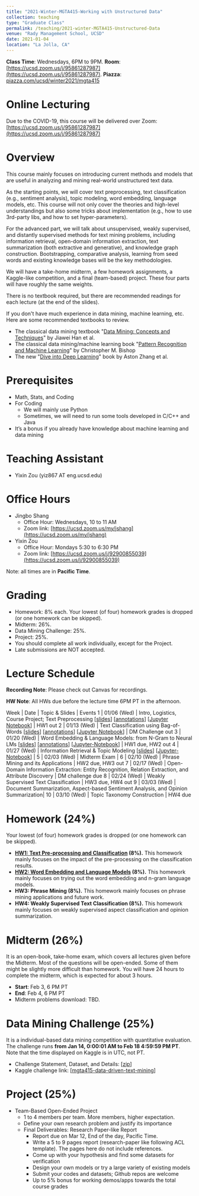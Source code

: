 ```yaml
---
title: "2021-Winter-MGTA415-Working with Unstructured Data"
collection: teaching
type: "Graduate Class"
permalink: /teaching/2021-winter-MGTA415-Unstructured-Data
venue: "Rady Management School, UCSD"
date: 2021-01-04
location: "La Jolla, CA"
---
```


**Class Time**: Wednesdays, 6PM to 9PM.  **Room**: [https://ucsd.zoom.us/j/95861287987](https://ucsd.zoom.us/j/95861287987).  **Piazza**: [piazza.com/ucsd/winter2021/mgta415](https://piazza.com/ucsd/winter2021/mgta415)


Online Lecturing
======

Due to the COVID-19, this course will be delivered over Zoom: [https://ucsd.zoom.us/j/95861287987](https://ucsd.zoom.us/j/95861287987)

Overview
======

This course mainly focuses on introducing current methods and models that are useful in analyzing and mining real-world unstructured text data. 

As the starting points, we will cover text preprocessing, text classification (e.g., sentiment analysis), topic modeling, word embedding, language models, etc. This course will not only cover the theories and high-level understandings but also some tricks about implementation (e.g., how to use 3rd-party libs, and how to set hyper-parameters). 

For the advanced part, we will talk about unsupervised, weakly supervised, and distantly supervised methods for text mining problems, including information retrieval, open-domain information extraction, text summarization (both extractive and generative), and knowledge graph construction. Bootstrapping, comparative analysis, learning from seed words and existing knowledge bases will be the key methodologies.

We will have a take-home midterm, a few homework assignments, a Kaggle-like competition, and a final (team-based) project. These four parts will have roughly the same weights. 

There is no textbook required, but there are recommended readings for each lecture (at the end of the slides).

If you don't have much experience in data mining, machine learning, etc. Here are some recommended textbooks to review.


- The classical data mining textbook "[Data Mining: Concepts and Techniques](https://books.google.com/books/about/Data_Mining_Concepts_and_Techniques.html?id=pQws07tdpjoC&source=kp_book_description)" by Jiawei Han et al.
- The classical data mining/machine learning book "[Pattern Recognition and Machine Learning](https://books.google.com/books/about/Pattern_Recognition_and_Machine_Learning.html?id=HL4HrgEACAAJ&source=kp_book_description)" by Christopher M. Bishop
- The new "[Dive into Deep Learning](https://d2l.ai/)" book by Aston Zhang et al.


Prerequisites
======

- Math, Stats, and Coding
- For Coding
    - We will mainly use Python
    - Sometimes, we will need to run some tools developed in C/C++ and Java
- It’s a bonus if you already have knowledge about machine learning and data mining

Teaching Assistant
======

- Yixin Zou (yiz867 AT eng.ucsd.edu)

Office Hours
======

- Jingbo Shang
    - Office Hour: Wednesdays, 10 to 11 AM
    - Zoom link: [https://ucsd.zoom.us/my/jshang](https://ucsd.zoom.us/my/jshang)
- Yixin Zou
    - Office Hour: Mondays 5:30 to 6:30 PM
    - Zoom link: [https://ucsd.zoom.us/j/92900855039](https://ucsd.zoom.us/j/92900855039)

Note: all times are in **Pacific Time**.

Grading
======

- Homework: 8% each. Your lowest (of four) homework grades is dropped (or one homework can be skipped).
- Midterm: 26%.
- Data Mining Challenge: 25%.
- Project: 25%.
- You should complete all work individually, except for the Project.
- Late submissions are NOT accepted.

Lecture Schedule
======

**Recording Note**: Please check out Canvas for recordings.

**HW Note**: All HWs due before the lecture time 6PM PT in the afternoon. 

Week | Date        | Topic & Slides                                                  | Events
1    | 01/06 (Wed) | Intro, Logistics, Course Project; Text Preprocessing [[slides](https://www.dropbox.com/s/1jhiz7p5okfmotr/lecture0_intro.pdf?dl=0)] [[annotations](https://www.dropbox.com/s/x4wechapcippxlf/annotated_lecture0_intro.pdf?dl=0)] [[Jupyter Notebook](https://www.dropbox.com/s/mypm2zqn55ys1a3/lecture0-notebook.ipynb?dl=0)] | HW1 out
2    | 01/13 (Wed) | Text Classification using Bag-of-Words [[slides](https://www.dropbox.com/s/x4lgovyix3tkza8/lecture1_bag-of-words.pdf?dl=0)] [[annotations](https://www.dropbox.com/s/iwk2lvxol0p4py4/annotated_lecture1_bag-of-words.pdf?dl=0)] [[Jupyter Notebook](https://www.dropbox.com/s/xwkxo4vugr2buji/lecture1_tf-idf_logistic_regression.ipynb?dl=0)] | DM Challenge out
3    | 01/20 (Wed) | Word Embedding & Language Models: from N-Gram to Neural LMs [[slides](https://www.dropbox.com/s/aepnrdxnn4rirhn/lecture2_advanced_representations.pdf?dl=0)] [[annotations](https://www.dropbox.com/s/69b497xfgpfi7rx/annotated_lecture2_advanced_representations.pdf?dl=0)] [[Jupyter-Notebook](https://www.dropbox.com/s/3tewv5xm23ue1x2/lecture2-notebook.ipynb?dl=0)] | HW1 due, HW2 out
4    | 01/27 (Wed) | Information Retrieval & Topic Modeling [[slides](https://www.dropbox.com/s/cyi1oyxjhcxmdea/lecture3_ir_topic_model.pdf?dl=0)] [[Jupyter-Notebook](https://www.dropbox.com/s/jun303fc5op0fmp/lecture3_simple_search_engine.ipynb?dl=0)] | 
5    | 02/03 (Wed) | Midterm Exam |
6    | 02/10 (Wed) | Phrase Mining and its Applications | HW2 due, HW3 out
7    | 02/17 (Wed) | Open-Domain Information Extraction: Entity Recognition, Relation Extraction, and Attribute Discovery  | DM challenge due
8    | 02/24 (Wed) | Weakly Supervised Text Classification | HW3 due, HW4 out
9    | 03/03 (Wed) | Document Summarization, Aspect-based Sentiment Analysis, and Opinion Summarization|
10   | 03/10 (Wed) | Topic Taxonomy Construction | HW4 due

Homework (24%)
======

Your lowest (of four) homework grades is dropped (or one homework can be skipped).

- **[HW1: Text Pre-processing and Classification](https://www.dropbox.com/sh/1los3z5ab72wfxo/AAAusUYo-P0rbkqKkzDqM-J_a?dl=0) (8%).** This homework mainly focuses on the impact of the pre-processing on the classification results.
- **[HW2: Word Embedding and Language Models](https://www.dropbox.com/sh/8fkackwzkcd2zfu/AAD4tG-TWpiYV_UWCaFDectna?dl=0) (8%).** This homework mainly focuses on trying out the word embedding and n-gram language models. 
- **HW3: Phrase Mining (8%).** This homework mainly focuses on phrase mining applications and future work.
- **HW4: Weakly Supervised Text Classification (8%).** This homework mainly focuses on weakly supervised aspect classification and opinion summarization.

Midterm (26%)
======

It is an open-book, take-home exam, which covers all lectures given before the Midterm. Most of the questions will be open-ended. Some of them might be slightly more difficult than homework. You will have 24 hours to complete the midterm, which is expected for about 3 hours.

- **Start**: Feb 3, 6 PM PT
- **End**: Feb 4, 6 PM PT
- Midterm problems download: TBD.

Data Mining Challenge (25%)
======

It is a individual-based data mining competition with quantitative evaluation. The challenge runs **from Jan 14, 0:00:01 AM to Feb 18 4:59:59 PM PT**. Note that the time displayed on Kaggle is in UTC, not PT.

- Challenge Statement, Dataset, and Details: [[zip](https://www.dropbox.com/s/mqimklgu4aucxnk/challenge.zip?dl=0)]
- Kaggle challenge link: [[mgta415-data-driven-text-mining](https://www.kaggle.com/c/mgta415-data-driven-text-mining)]

Project (25%)
======

- Team-Based Open-Ended Project
    - 1 to 4 members per team. More members, higher expectation.
    - Define your own research problem and justify its importance
    - Final Deliverables: Research Paper-like Report
        - Report due on Mar 12, End of the day, Pacific Time. 
        - Write a 5 to 9 pages report (research-paper like following ACL template). The pages here do not include references.
        - Come up with your hypothesis and find some datasets for verification
        - Design your own models or try a large variety of existing models
        - Submit your codes and datasets; Github repos are welcome
        - Up to 5% bonus for working demos/apps towards the total course grades
